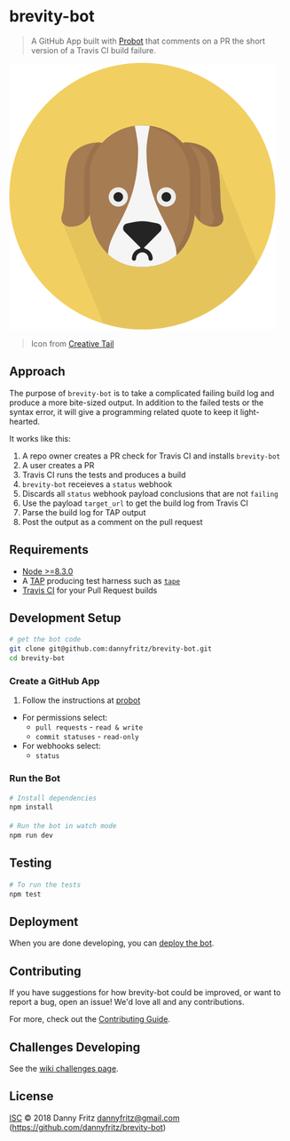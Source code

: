 # brevity-bot

> A GitHub App built with [Probot](https://github.com/probot/probot) that comments on a PR the short version of a Travis CI build failure.

![icon](./icon.png)

> Icon from [Creative Tail](https://www.creativetail.com/licensing/)

## Approach

The purpose of `brevity-bot` is to take a complicated failing build log and produce a more bite-sized output. In addition to the failed tests or the syntax error, it will give a programming related quote to keep it light-hearted.

It works like this:
1. A repo owner creates a PR check for Travis CI and installs `brevity-bot`
1. A user creates a PR
1. Travis CI runs the tests and produces a build
1. `brevity-bot` receieves a `status` webhook
1. Discards all `status` webhook payload conclusions that are not `failing`
1. Use the payload `target_url` to get the build log from Travis CI
1. Parse the build log for TAP output
1. Post the output as a comment on the pull request

## Requirements

* [Node >=8.3.0](https://probot.github.io/docs/development/)
* A [TAP](https://en.wikipedia.org/wiki/Test_Anything_Protocol) producing test harness such as [`tape`](https://github.com/substack/tape)
* [Travis CI](https://github.com/marketplace/travis-ci) for your Pull Request builds

## Development Setup

```sh
# get the bot code
git clone git@github.com:dannyfritz/brevity-bot.git
cd brevity-bot
```

### Create a GitHub App

1. Follow the instructions at [probot](https://probot.github.io/docs/development/#configuring-a-github-app)
  * For permissions select:
    * `pull requests` - `read & write`
    * `commit statuses` - `read-only`
  * For webhooks select:
    * `status`

### Run the Bot

```sh
# Install dependencies
npm install

# Run the bot in watch mode
npm run dev
```

## Testing

```sh
# To run the tests
npm test
```

## Deployment

When you are done developing, you can [deploy the bot](https://probot.github.io/docs/development/).

## Contributing

If you have suggestions for how brevity-bot could be improved, or want to report a bug, open an issue! We'd love all and any contributions.

For more, check out the [Contributing Guide](CONTRIBUTING.md).

## Challenges Developing

See the [wiki challenges page](https://github.com/dannyfritz/brevity-bot/wiki/Challenges).

## License

[ISC](LICENSE) © 2018 Danny Fritz <dannyfritz@gmail.com> (https://github.com/dannyfritz/brevity-bot)
